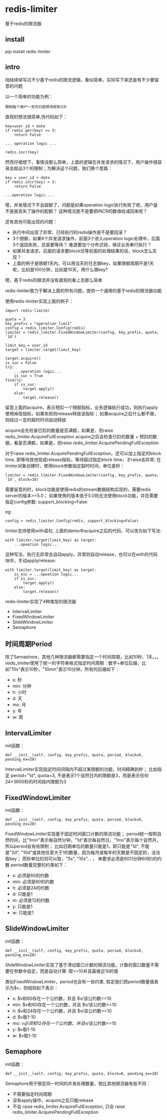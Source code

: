 # redis-limiter
基于redis的限流器

## install
pip install redis-limiter

## intro
陆陆续续写过不少基于redis的限流逻辑，看似简单，实际写下来还是有不少要留意的问题

以一个简单的功能为例：

    限制每个用户一天内只能修改昵称3次
    
直观的想法很简单,伪代码如下：
    
    key=user_id + date
    if redis.get(key) >= 3:
        return False
        
    ... operation logic ...
    
    redis.incr(key)
    
然而仔细想下，事情没那么简单，上面的逻辑在并发请求的情况下，用户操作很容易会超出3个的限制；为解决这个问题，我们换个思路：
    
    key = user_id + date
    if redis.incr(key) > 3:
        return False
    
    ...operation logic....
    
嗯，并发情况下不会超额了，问题是如果operation logic执行失败了呢，用户是不是就丢失了操作的配额？ 这种情况是不是要把INCR的数值给减回来呢？

还有其他可能出现的问题：

* 执行中间出现了异常，已经执行的redis操作是不是要回滚？
* 3个限额，如果6个并发请求操作，前面3个进入operation logic处理中，后面3个返回失败，还是要等待？ 难道要加个分布式锁，保证业务串行执行？
* 如果并发请求，后面的请求要block住等前面的处理结果的话，block怎么实现？
* 上面的例子是限额1天内，可以用当天的日志做key，如果限额周期不是1天呢，比如是100分钟，比如是10天，用什么做key?

嗯，基于redis的限流并没有直观的看上去那么简单

redis-limiter致力于解决上面的所有问题，提供一个通用的基于redis的限流器功能

使用redis-limiter实现上面的例子：

```
import redis-limiter

quota = 3
key_prefix = "operation_limit"
config = redis_limiter.Config(redis)
limiter = redis_limiter.FixedWindowLimiter(config, key_prefix, quota, '1d')

limit_key = user_id
target = limiter.target(limit_key)

target.acquire()
is_suc = False
try:
    ...operation logic...
    is_suc = True
finally:
    if is_suc:
        target.apply()
    else:
        target.release()
```

留意上面的acquire，表示预扣一个限额指标，业务逻辑执行成功，则执行apply使用掉改指标，如果失败则release释放该指标；
如果acquire之后什么都不做，则经过一定的超时时间自动释放

acquire会先检查已扣的数量是否满额，如果是，则raise redis_limiter.AcquireFullException
acquire之后会检查已扣的数量 + 预扣的数据，看是否满额，如果是，则raise redis_limiter.AcquirePendingFullException

对于raise redis_limiter.AcquirePendingFullException，还可以加上指定的block time, 即等待其他现成release指标，等待超过指定block time，才raise该异常;
在limiter对象创建时，使用block参数指定超时时间，单位是秒：

```
limiter = redis_limiter.FixedWindowLimiter(config, key_prefix, quota, '1d', block=10)
```

需要留意的时，block功能是使用redis的stream数据结构实现的，需要redis server的版本>=5.0；
如果使用的版本低于5.0则无法使用block功能，并在需要指定config参数: support_blocking=False

eg:

```
config = redis_limiter.Config(redis, support_blocking=False)
```

limiter支持使用with语句, 上面的demo中acquire之后的代码，可以改为如下写法:

```
with limiter.target(limit_key) as target:
    ...opeation logic...
```

这种写法，执行无异常会自动apply，异常则自动release，也可以在with的代码块中，手动apply/release:

```
with limiter.target(limit_key) as target:
    is_suc = ...opeation logic...
    if is_suc:
        target.apply()
    else:
        target.release()
```

redis-limiter实现了4种类型的限流器

* IntervalLimiter
* FixedWindowLimiter
* SlideWindowLimiter
* Semaphore

## 时间周期Period

除了Semaphore，其他几种限流器都需要指定一个时间周期，比如10秒、1天。。。
reids_limiter使用了统一的字符串格式指定时间周期：数字+单位后缀，比如"10s"表示10秒，"10min"表示10分钟，所有的后缀如下：

* s: 秒
* min: 分钟
* h: 小时
* d: 天
* mo: 月
* y: 年
* w: 周

## IntervalLimiter

init函数：

```
def __init__(self, config, key_prefix, quota, period, block=0, pending_ex=20)
```

IntervalLimiter实现指定时间间隔内不超过某限额的功能，时间精确到秒；
比如指定 period="1d", quota=3, 不是表示1个自然日内的限额是3，而是表示任何24*3600秒的时间段内限额为3

## FixedWindowLimiter

init函数：

```
def __init__(self, config, key_prefix, quota, period, block=0, pending_ex=20)
```
FixedWindowLimiter实现基于固定时间窗口计数的限流功能；
period统一按照自然时间，比“1min"表示每自然分钟，"1d"表示每自然日，"1mo"表示每个自然月，所以period会有些限制；
比如日期单位的数量只能是1，即只能是"1d", 不能是"2d", "10d"或其他任意大于1的数量，因为每月或每年的天数是不固定的，没法取key；
而秒单位的则可以取，"5s", "10s"... ， 单要求必须是60(1分钟60秒)的约数
period数量完整的约束如下：

* s: 必须是60的约数
* min: 必须是60的约数
* h: 必须是24的约数
* d: 只能是1
* m: 必须是12的约数
* y: 只能是1
* w: 只能是1

## SlideWindowLimiter

init函数：

```
def __init__(self, config, key_prefix, quota, period, block=0, pending_ex=20)
```
SlideWindowLimiter实现了基于滑动窗口计数的限流功能，计数的窗口数量不需要在参数中自定，而是自动计算: 取<=10并且最接近10的值

类似FixedWindowLimiter，period也会有一些约束, 假定我们把period数量值表示为$v，则规则如下表示：

* s: $v和60存在一个公约数，并且 $v/该公约数<=10
* min: $v和60存在一个公约数，并且 $v/该公约数<=10
* h: $v和24存在一个公约数，并且 $v/该公约数<=10
* d: $v取1-10
* mo: $v必须和12存在一个公约数，并且$v/该公约数<=10
* y: $v取1-10
* w: $v取1-10

## Semaphore

init函数：     

```
def __init__(self, config, key_prefix, quota, block=0, pending_ex=20)
```

Semaphore用于限定同一时间的并发处理数量，相比其他限流器有些不同： 
* 不需要指定时间周期
* 没有apply操作，acquire之后只能release
* 不会 raise redis_limiter.AcquireFullException, 只会 raise redis_limiter.AcquirePendingFullException


